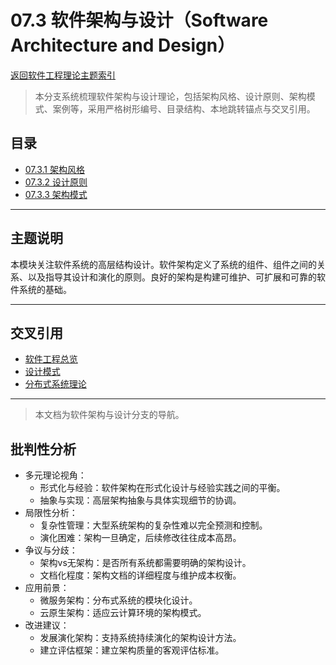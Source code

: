 # 07.3 软件架构与设计（Software Architecture and Design）

[返回软件工程理论主题索引](README.md)

> 本分支系统梳理软件架构与设计理论，包括架构风格、设计原则、架构模式、案例等，采用严格树形编号、目录结构、本地跳转锚点与交叉引用。

## 目录

- [07.3.1 架构风格](07.3.1_Architecture_Styles.md)
- [07.3.2 设计原则](07.3.2_Design_Principles.md)
- [07.3.3 架构模式](07.3.3_Architecture_Patterns.md)

---

## 主题说明

本模块关注软件系统的高层结构设计。软件架构定义了系统的组件、组件之间的关系、以及指导其设计和演化的原则。良好的架构是构建可维护、可扩展和可靠的软件系统的基础。

---

## 交叉引用

- [软件工程总览](README.md)
- [设计模式](README.md)
- [分布式系统理论](README.md)

---

> 本文档为软件架构与设计分支的导航。

## 批判性分析

- 多元理论视角：
  - 形式化与经验：软件架构在形式化设计与经验实践之间的平衡。
  - 抽象与实现：高层架构抽象与具体实现细节的协调。
- 局限性分析：
  - 复杂性管理：大型系统架构的复杂性难以完全预测和控制。
  - 演化困难：架构一旦确定，后续修改往往成本高昂。
- 争议与分歧：
  - 架构vs无架构：是否所有系统都需要明确的架构设计。
  - 文档化程度：架构文档的详细程度与维护成本权衡。
- 应用前景：
  - 微服务架构：分布式系统的模块化设计。
  - 云原生架构：适应云计算环境的架构模式。
- 改进建议：
  - 发展演化架构：支持系统持续演化的架构设计方法。
  - 建立评估框架：建立架构质量的客观评估标准。
